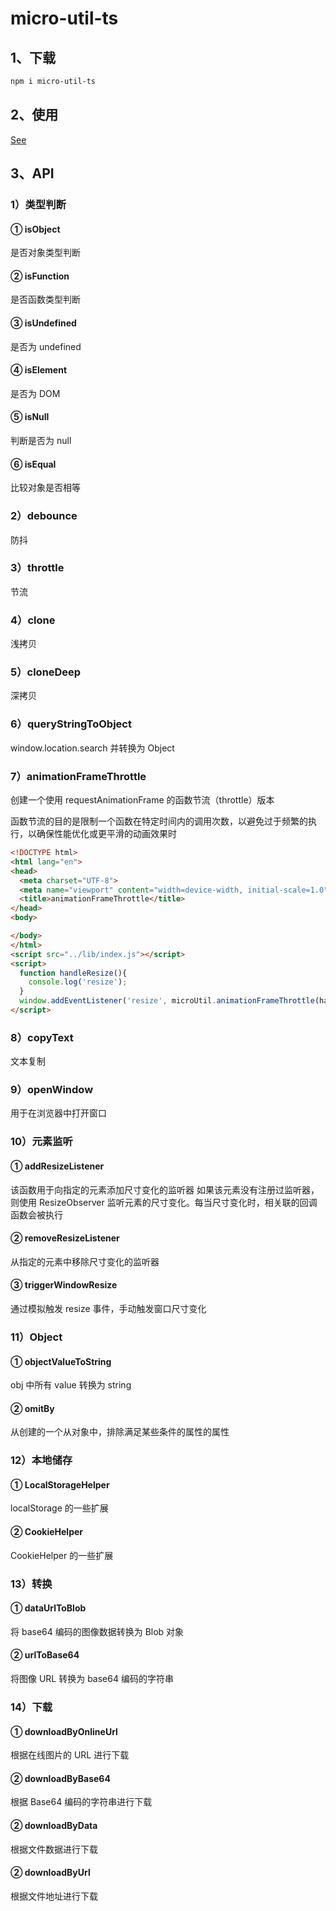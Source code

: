 # micro-util-ts

## 1、下载

```bash
npm i micro-util-ts
```

## 2、使用

[See](https://github.com/Not-have/micro-tools/tree/main/packages-utils/stories)

## 3、API

### 1）类型判断

#### ① isObject

是否对象类型判断

#### ② isFunction

是否函数类型判断

#### ③ isUndefined

是否为 undefined

#### ④ isElement

是否为 DOM

#### ⑤ isNull

判断是否为 null

#### ⑥ isEqual

比较对象是否相等

### 2）debounce

防抖

### 3）throttle

节流

### 4）clone

浅拷贝

### 5）cloneDeep

深拷贝

### 6）queryStringToObject

window.location.search 并转换为 Object

### 7）animationFrameThrottle

创建一个使用 requestAnimationFrame 的函数节流（throttle）版本

函数节流的目的是限制一个函数在特定时间内的调用次数，以避免过于频繁的执行，以确保性能优化或更平滑的动画效果时

```html
<!DOCTYPE html>
<html lang="en">
<head>
  <meta charset="UTF-8">
  <meta name="viewport" content="width=device-width, initial-scale=1.0">
  <title>animationFrameThrottle</title>
</head>
<body>

</body>
</html>
<script src="../lib/index.js"></script>
<script>
  function handleResize(){
    console.log('resize');
  }
  window.addEventListener('resize', microUtil.animationFrameThrottle(handleResize));
</script>

```

### 8）copyText

文本复制

### 9）openWindow

用于在浏览器中打开窗口

### 10）元素监听

#### ① addResizeListener

该函数用于向指定的元素添加尺寸变化的监听器
如果该元素没有注册过监听器，则使用 ResizeObserver 监听元素的尺寸变化。每当尺寸变化时，相关联的回调函数会被执行

#### ② removeResizeListener

从指定的元素中移除尺寸变化的监听器

#### ③ triggerWindowResize

通过模拟触发 resize 事件，手动触发窗口尺寸变化

### 11）Object

#### ① objectValueToString

obj 中所有 value 转换为 string

#### ② omitBy

从创建的一个从对象中，排除满足某些条件的属性的属性

### 12）本地储存

#### ① LocalStorageHelper

localStorage 的一些扩展

#### ② CookieHelper

CookieHelper 的一些扩展

### 13）转换

#### ① dataUrlToBlob

将 base64 编码的图像数据转换为 Blob 对象

#### ② urlToBase64

将图像 URL 转换为 base64 编码的字符串

### 14）下载

#### ① downloadByOnlineUrl

根据在线图片的 URL 进行下载

#### ② downloadByBase64

根据 Base64 编码的字符串进行下载

#### ② downloadByData

根据文件数据进行下载

#### ② downloadByUrl

根据文件地址进行下载
